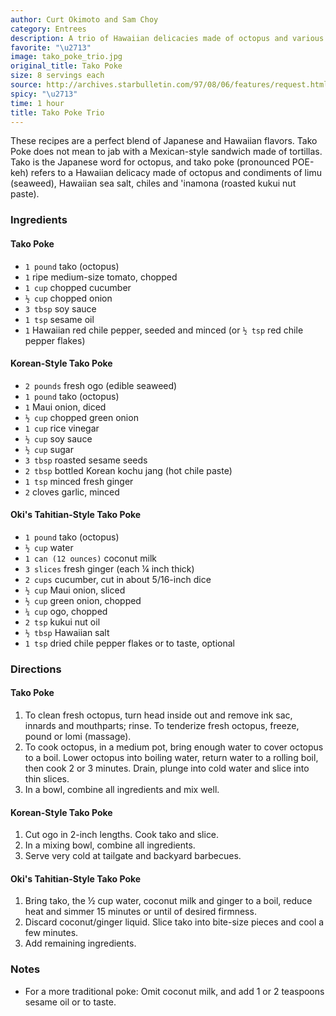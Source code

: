 ```yaml
---
author: Curt Okimoto and Sam Choy
category: Entrees
description: A trio of Hawaiian delicacies made of octopus and various condiments.
favorite: "\u2713"
image: tako_poke_trio.jpg
original_title: Tako Poke
size: 8 servings each
source: http://archives.starbulletin.com/97/08/06/features/request.html
spicy: "\u2713"
time: 1 hour
title: Tako Poke Trio
---
```


These recipes are a perfect blend of Japanese and Hawaiian flavors. Tako Poke does not mean to jab with a Mexican-style sandwich made of tortillas. Tako is the Japanese word for octopus, and tako poke (pronounced POE-keh) refers to a Hawaiian delicacy made of octopus and condiments of limu (seaweed), Hawaiian sea salt, chiles and 'inamona (roasted kukui nut paste). 

### Ingredients

#### Tako Poke
* `1 pound` tako (octopus)
* `1` ripe medium-size tomato, chopped
* `1 cup` chopped cucumber
* `½ cup` chopped onion
* `3 tbsp` soy sauce
* `1 tsp` sesame oil
* `1` Hawaiian red chile pepper, seeded and minced (or `½ tsp` red chile pepper flakes)

#### Korean-Style Tako Poke
* `2 pounds` fresh ogo (edible seaweed)
* `1 pound` tako (octopus)
* `1` Maui onion, diced
* `½ cup` chopped green onion
* `1 cup` rice vinegar
* `½ cup` soy sauce
* `½ cup` sugar
* `3 tbsp` roasted sesame seeds
* `2 tbsp` bottled Korean kochu jang (hot chile paste)
* `1 tsp` minced fresh ginger
* `2` cloves garlic, minced

#### Oki's Tahitian-Style Tako Poke
* `1 pound` tako (octopus)
* `½ cup` water
* `1 can (12 ounces)` coconut milk
* `3 slices` fresh ginger (each ¼ inch thick)
* `2 cups` cucumber, cut in about 5/16-inch dice
* `½ cup` Maui onion, sliced
* `½ cup` green onion, chopped
* `¼ cup` ogo, chopped
* `2 tsp` kukui nut oil
* `½ tbsp` Hawaiian salt
* `1 tsp` dried chile pepper flakes or to taste, optional

### Directions

#### Tako Poke
1. To clean fresh octopus, turn head inside out and remove ink sac, innards and mouthparts; rinse. To tenderize fresh octopus, freeze, pound or lomi (massage).
2. To cook octopus, in a medium pot, bring enough water to cover octopus to a boil. Lower octopus into boiling water, return water to a rolling boil, then cook 2 or 3 minutes. Drain, plunge into cold water and slice into thin slices. 
3. In a bowl, combine all ingredients and mix well.

#### Korean-Style Tako Poke
1. Cut ogo in 2-inch lengths. Cook tako and slice. 
2. In a mixing bowl, combine all ingredients. 
3. Serve very cold at tailgate and backyard barbecues.

#### Oki's Tahitian-Style Tako Poke
1. Bring tako, the ½ cup water, coconut milk and ginger to a boil, reduce heat and simmer 15 minutes or until of desired firmness.
2. Discard coconut/ginger liquid. Slice tako into bite-size pieces and cool a few minutes. 
3. Add remaining ingredients. 

### Notes

- For a more traditional poke: Omit coconut milk, and add 1 or 2 teaspoons sesame oil or to taste.